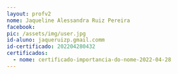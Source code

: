 ```yaml
---
layout: profv2
nome: Jaqueline Alessandra Ruiz Pereira
facebook:
pic: /assets/img/user.jpg
id-aluno: jaqueruizp.gmail.comm
id-certificado: 202204280432
certificados:
  - nome: certificado-importancia-do-nome-2022-04-28
---
```

